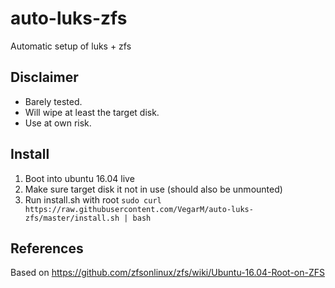 # auto-luks-zfs
Automatic setup of luks + zfs

## Disclaimer
- Barely tested.
- Will wipe at least the target disk.
- Use at own risk.

## Install
1. Boot into ubuntu 16.04 live
2. Make sure target disk it not in use (should also be unmounted)
3. Run install.sh with root `sudo curl https://raw.githubusercontent.com/VegarM/auto-luks-zfs/master/install.sh | bash`

## References
Based on https://github.com/zfsonlinux/zfs/wiki/Ubuntu-16.04-Root-on-ZFS
